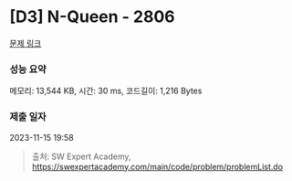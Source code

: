 # [D3] N-Queen - 2806 

[문제 링크](https://swexpertacademy.com/main/code/problem/problemDetail.do?contestProbId=AV7GKs06AU0DFAXB) 

### 성능 요약

메모리: 13,544 KB, 시간: 30 ms, 코드길이: 1,216 Bytes

### 제출 일자

2023-11-15 19:58



> 출처: SW Expert Academy, https://swexpertacademy.com/main/code/problem/problemList.do